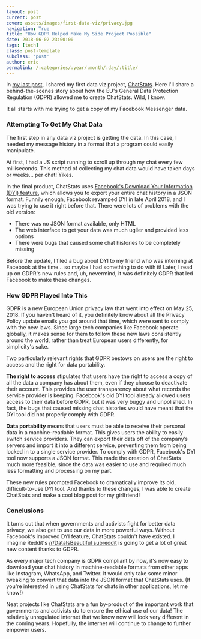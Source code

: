 ```yaml
---
layout: post
current: post
cover: assets/images/first-data-viz/privacy.jpg
navigation: True
title: "How GDPR Helped Make My Side Project Possible"
date: 2018-06-02 23:00:00
tags: [tech]
class: post-template
subclass: 'post'
author: eric
permalink: /:categories/:year/:month/:day/:title/
---
```


In [my last post](http://ericbai.co/2018/05/10/i-made-some-data-visualizations-for-my-girlfriend/), I shared my first data viz project, [ChatStats](https://github.com/baieric/chatstats). Here I'll share a behind-the-scenes story about how the EU's General Data Protection Regulation (GDPR) allowed me to create ChatStats. Wild, I know.

It all starts with me trying to get a copy of my Facebook Messenger data.

### Attempting To Get My Chat Data

The first step in any data viz project is getting the data. In this case, I needed my message history in a format that a program could easily manipulate.

At first, I had a JS script running to scroll up through my chat every few milliseconds. This method of collecting my chat data would have taken days or weeks... per chat! Yikes.

In the final product, ChatStats uses [Facebook's Download Your Information (DYI) feature](https://www.facebook.com/dyi), which allows you to export your entire chat history in a JSON format. Funnily enough, Facebook revamped DYI in late April 2018, and I was trying to use it right before that. There were lots of problems with the old version:

- There was no JSON format available, only HTML
- The web interface to get your data was much uglier and provided less options
- There were bugs that caused some chat histories to be completely missing

Before the update, I filed a bug about DYI to my friend who was interning at Facebook at the time... so maybe I had something to do with it! Later, I read up on GDPR's new rules and, uh, nevermind, it was definitely GDPR that led Facebook to make these changes.

### How GDPR Played Into This

GDPR is a new European Union privacy law that went into effect on May 25, 2018. If you haven't heard of it, you definitely know about all the Privacy Policy update emails you got around that time, which were sent to comply with the new laws. Since large tech companies like Facebook operate globally, it makes sense for them to follow these new laws consistently around the world, rather than treat European users differently, for simplicity's sake.

Two particularly relevant rights that GDPR bestows on users are the right to access and the right for data portability.

**The right to access** stipulates that users have the right to access a copy of all the data a company has about them, even if they choose to deactivate their account. This provides the user transparency about what records the service provider is keeping. Facebook's old DYI tool already allowed users access to their data before GDPR, but it was very buggy and unpolished. In fact, the bugs that caused missing chat histories would have meant that the DYI tool did not properly comply with GDPR.

**Data portability** means that users must be able to receive their personal data in a machine-readable format. This gives users the ability to easily switch service providers. They can export their data off of the company’s servers and import it into a different service, preventing them from being locked in to a single service provider. To comply with GDPR, Facebook's DYI tool now supports a JSON format. This made the creation of ChatStats much more feasible, since the data was easier to use and required much less formatting and processing on my part.

These new rules prompted Facebook to dramatically improve its old, difficult-to-use DYI tool. And thanks to these changes, I was able to create ChatStats and make a cool blog post for my girlfriend!

### Conclusions

It turns out that when governments and activists fight for better data privacy, we also get to use our data in more powerful ways. Without Facebook's improved DYI feature, ChatStats couldn't have existed. I imagine Reddit's [/r/DataIsBeautiful subreddit](https://www.reddit.com/r/dataisbeautiful/) is going to get a lot of great new content thanks to GDPR.

As every major tech company is GDPR compliant by now, it's now easy to download your chat history in machine-readable formats from other apps like Instagram, WhatsApp, and Twitter. It would only take some minor tweaking to convert that data into the JSON format that ChatStats uses. (If you're interested in using ChatStats for chats in other applications, let me know!)

Neat projects like ChatStats are a fun by-product of the important work that governments and activists do to ensure the ethical use of our data! The relatively unregulated internet that we know now will look very different in the coming years. Hopefully, the internet will continue to change to further empower users.
